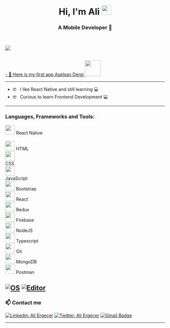<h1 align="center">
    Hi, I'm Ali 
    <img src="https://media.giphy.com/media/hvRJCLFzcasrR4ia7z/giphy.gif" width="30px">
</h1>

<h3 align="center">A Mobile Developer 👨 </h3>
<br />
<p align="justify">
  <a href='https://findmentor.network'>
    <img src="https://img.shields.io/badge/Find%20Mentor-I'm%20a%20mentee-blueviolet">
  <a/>
</p>
   </br>
 <a align="justify" href='https://play.google.com/store/apps/details?id=com.e_magazine&hl=tr'>
     - 📱 Here is my first app Aselsan Dergi  
    <img height="50px"  src="https://play-lh.googleusercontent.com/R9I5nDiE22hJPvhDdoQFvKz0IYHF6jbHCkaeLTraL35u4NUuqY-2vAlMSr9Hel_C7fe1=s360-rw"> 
  <a/>

---
- 🤓 &nbsp; I like React Native and still learning 💻
- 🤓 &nbsp; Curious to learn Frontend Development 💻

---
### Languages, Frameworks and Tools:
<code><img height="30" src="https://upload.wikimedia.org/wikipedia/commons/thumb/a/a7/React-icon.svg/1200px-React-icon.svg.png"></code>  React Native<br><br>
<code><img height="30" src="https://upload.wikimedia.org/wikipedia/commons/thumb/6/61/HTML5_logo_and_wordmark.svg/1200px-HTML5_logo_and_wordmark.svg.png"></code>  HTML<br>
<code><img height="30" src="https://upload.wikimedia.org/wikipedia/commons/thumb/d/d5/CSS3_logo_and_wordmark.svg/1200px-CSS3_logo_and_wordmark.svg.png"> </code>  CSS<br>
<code><img height="30" src="https://upload.wikimedia.org/wikipedia/commons/thumb/9/99/Unofficial_JavaScript_logo_2.svg/440px-Unofficial_JavaScript_logo_2.svg.png"> </code>  JavaScript<br>
<code><img height="30" src="https://upload.wikimedia.org/wikipedia/commons/thumb/b/b2/Bootstrap_logo.svg/440px-Bootstrap_logo.svg.png"></code>  Bootstrap<br>
<code><img height="30" src="https://upload.wikimedia.org/wikipedia/commons/thumb/a/a7/React-icon.svg/1200px-React-icon.svg.png"></code>  React<br>
<code><img height="30" src="https://upload.wikimedia.org/wikipedia/commons/3/30/Redux_Logo.png"></code>  Redux<br>
<code><img height="30" src="https://firebase.google.com/downloads/brand-guidelines/PNG/logo-vertical.png"></code>  Firebase<br>
<code><img height="30" src="https://upload.wikimedia.org/wikipedia/commons/thumb/d/d9/Node.js_logo.svg/1200px-Node.js_logo.svg.png"></code>  NodeJS<br>
<code><img height="30" src="https://upload.wikimedia.org/wikipedia/commons/thumb/4/4c/Typescript_logo_2020.svg/1200px-Typescript_logo_2020.svg.png"></code>  Typescript<br>
<code><img height="30" src="https://upload.wikimedia.org/wikipedia/commons/thumb/e/e0/Git-logo.svg/1280px-Git-logo.svg.png"></code>  Git<br>
<code><img height="30" src="https://webassets.mongodb.com/_com_assets/cms/MongoDB_Logo_FullColorBlack_RGB-4td3yuxzjs.png"></code>  MongoDB<br>
<code><img height="30" src="https://miro.medium.com/max/3416/1*Txf8ugHH_MlHPM8JU6hT5w.jpeg"></code>  Postman<br>



[![OS](https://img.shields.io/badge/OS-macOS-informational?style=flat-square&logo=apple&logoColor=white)](https://en.wikipedia.org/wiki/MacOS)
[![Editor](https://img.shields.io/badge/Editor-VSCode-blue?style=flat-square&logo=visual-studio-code&logoColor=white)](https://code.visualstudio.com/)
---
### 📫 Contact me

[![Linkedin: Ali Ergeçer](https://img.shields.io/badge/-Ali%20Ergecer-blue?style=flat-square&logo=Linkedin&logoColor=white&link=https://www.linkedin.com/in/ali-erge%C3%A7er-bb848b6b/)](https://www.linkedin.com/in/ali-erge%C3%A7er-bb848b6b/)
[![Twitter: Ali Ergeçer](https://img.shields.io/twitter/url?label=Ali%20Ergecer&style=social&url=https://twitter.com/aliergcr)](https://twitter.com/aliergcr)
[![Gmail Badge](https://img.shields.io/badge/-Ali%20Ergecer-c14438?style=flat&logo=Gmail&logoColor=white&link=mailto:tsafaelmali@gmail.com)](mailto:aliergcr@gmail.com)

---
